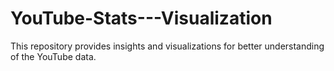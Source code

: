 # YouTube-Stats---Visualization
This repository provides insights and visualizations for better understanding of the YouTube data.
